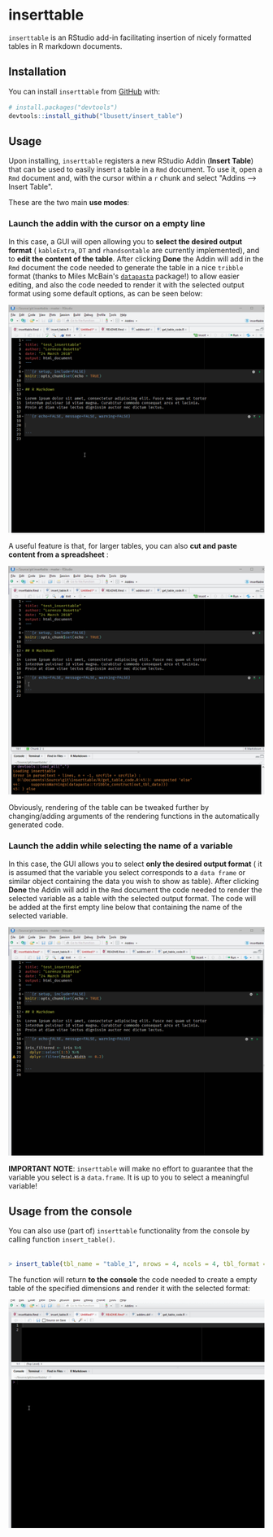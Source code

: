 
<!-- README.md is generated from README.Rmd. Please edit that file -->
inserttable
===========

`inserttable` is an RStudio add-in facilitating insertion of nicely formatted tables in R markdown documents.

Installation
------------

You can install `inserttable` from [GitHub](https://github.com/) with:

``` r
# install.packages("devtools")
devtools::install_github("lbusett/insert_table")
```

Usage
-----

Upon installing, `inserttable` registers a new RStudio Addin (**Insert Table**) that can be used to easily insert a table in a `Rmd` document. To use it, open a `Rmd` document and, with the cursor within a `r` chunk and select "Addins --&gt; Insert Table".

These are the two main **use modes**:

### Launch the addin with the cursor on a empty line

In this case, a GUI will open allowing you to **select the desired output format** ( `kableExtra`, `DT` and `rhandsontable` are currently implemented), and to **edit the content of the table**. After clicking **Done** the Addin will add in the `Rmd` document the code needed to generate the table in a nice `tribble` format (thanks to Miles McBain's [`datapasta`](https://github.com/milesmcbain/datapasta) package!) to allow easier editing, and also the code needed to render it with the selected output format using some default options, as can be seen below:

![](man/Figures/animation_1.gif)

A useful feature is that, for larger tables, you can also **cut and paste content from a spreadsheet** :

![](man/Figures/animation_2.gif)

Obviously, rendering of the table can be tweaked further by changing/adding arguments of the rendering functions in the automatically generated code.

### Launch the addin while selecting the name of a variable

In this case, the GUI allows you to select **only the desired output format** ( it is assumed that the variable you select corresponds to a `data frame` or similar object containing the data you wish to show as table). After clicking **Done** the Addin will add in the `Rmd` document the code needed to render the selected variable as a table with the selected output format. The code will be added at the first empty line below that containing the name of the selected variable.

![](man/Figures/animation_3.gif)

**IMPORTANT NOTE**: `inserttable` will make no effort to guarantee that the variable you select is a `data.frame`. It is up to you to select a meaningful variable!

Usage from the console
----------------------

You can also use (part of) `inserttable` functionality from the console by calling function `insert_table()`.

``` r

> insert_table(tbl_name = "table_1", nrows = 4, ncols = 4, tbl_format = "DT")
```

The function will return **to the console** the code needed to create a empty table of the specified dimensions and render it with the selected format:

![](man/Figures/animation_4.gif)
